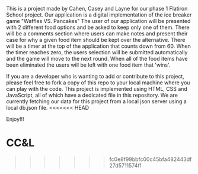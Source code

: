 This is a project made by Cahen, Casey and Layne for our phase 1 Flatiron School project. 
Our application is a digital implementation of the ice breaker game "Waffles VS. Pancakes"
The user of our application will be presented with 2 different food options and be asked to keep only one of them.
There will be a comments section where users can make notes and present their case for why a given food item should be kept over the alternative.
There will be a timer at the top of the application that counts down from 60. 
When the timer reaches zero, the users selection will be submitted automatically and the game will move to the next round.
When all of the food items have been eliminated the users will be left with one food item that 'wins'.

If you are a developer who is wanting to add or contribute to this project, please feel free to fork a copy of this repo to your local machine where you can play with the code.
This project is implemented using HTML, CSS and JavaScript, all of which have a dedicated file in this repository. 
We are currently fetching our data for this project from a local json server using a local db.json file.
<<<<<<< HEAD

Enjoy!!!

CC&L
=======
>>>>>>> fc0e8f99bbfc00c45bfa482443df27d5711574ff
